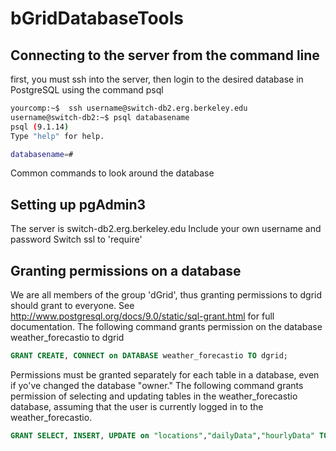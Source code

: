 # bGridDatabaseTools

## Connecting to the server from the command line 
first, you must ssh into the server, then login to the desired database in PostgreSQL using the command psql
```bash
yourcomp:~$  ssh username@switch-db2.erg.berkeley.edu
username@switch-db2:~$ psql databasename
psql (9.1.14)
Type "help" for help.

databasename=# 
```

Common commands to look around the database


## Setting up pgAdmin3
The server is switch-db2.erg.berkeley.edu
Include your own username and password
Switch ssl to 'require'

## Granting permissions on a database 
We are all members of the group 'dGrid', thus granting permissions to dgrid should grant to everyone.
See http://www.postgresql.org/docs/9.0/static/sql-grant.html for full documentation. 
The following command grants permission on the database weather_forecastio to dgrid
```sql
GRANT CREATE, CONNECT on DATABASE weather_forecastio TO dgrid;
```

Permissions must be granted separately for each table in a database, even if yo've changed the database "owner."
The following command grants permission of selecting and updating tables in the weather_forecastio database, assuming that the user is currently logged in to the weather_forecastio. 

```sql
GRANT SELECT, INSERT, UPDATE on "locations","dailyData","hourlyData" TO dgrid;
```
